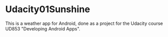# Udacity01Sunshine
This is a weather app for Android, done as a project for the Udacity course UD853 "Developing Android Apps". 
